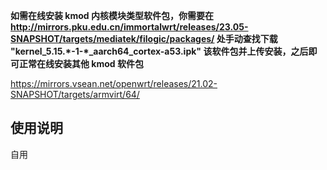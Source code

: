 


**如需在线安装 kmod 内核模块类型软件包，你需要在 http://mirrors.pku.edu.cn/immortalwrt/releases/23.05-SNAPSHOT/targets/mediatek/filogic/packages/ 处手动查找下载 "kernel_5.15.\*-1-\*_aarch64_cortex-a53.ipk" 该软件包并上传安装，之后即可正常在线安装其他 kmod 软件包**


https://mirrors.vsean.net/openwrt/releases/21.02-SNAPSHOT/targets/armvirt/64/


## 使用说明
自用

